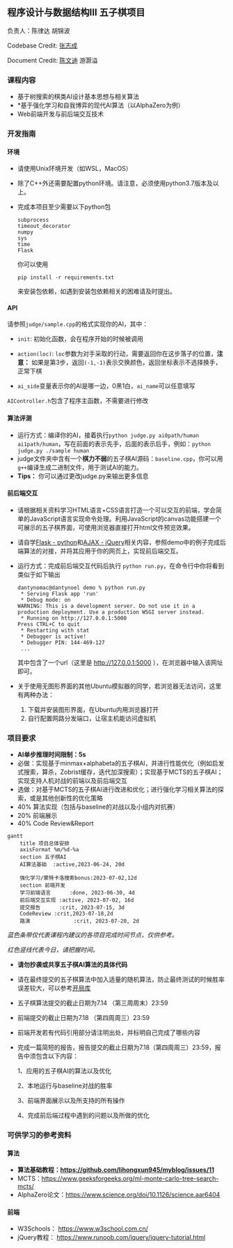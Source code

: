 ## 程序设计与数据结构III 五子棋项目
负责人：陈律达 胡锦波

Codebase Credit: [张志成](https://github.com/Gabr1e1)

Document Credit: [陈文迪](https://github.com/ChenWendi2001) 游灏溢

### 课程内容

- 基于树搜索的棋类AI设计基本思想与相关算法
- *基于强化学习和自我博弈的现代AI算法（以AlphaZero为例）
- Web前端开发与前后端交互技术



### 开发指南

#### 环境

- 请使用Unix环境开发（如WSL，MacOS）

- 除了C++外还需要配置python环境。请注意，必须使用python3.7版本及以上。

- 完成本项目至少需要以下python包

  ```
  subprocess
  timeout_decorator
  numpy
  sys
  time
  Flask
  ```

  你可以使用

  ```
  pip install -r requirements.txt
  ```

  来安装包依赖，如遇到安装包依赖相关的困难请及时提出。

#### API

请参照`judge/sample.cpp`的格式实现你的AI，其中：

- `init`: 初始化函数，会在程序开始的时候被调用

- `action(loc)`: `loc`参数为对手采取的行动，需要返回你在这步落子的位置，**注意：** 如果是第3步，返回`(-1,-1)`表示交换颜色，返回坐标表示不选择换手，正常下棋

- `ai_side`变量表示你的AI是哪一边，0黑1白，`ai_name`可以任意填写

 `AIController.h`包含了程序主函数，不需要进行修改

#### 算法评测

- 运行方式：编译你的AI，接着执行`python judge.py ai0path/human ai1path/human`，写在前面的表示先手，后面的表示后手，例如：`python judge.py ./sample human`
- judge文件夹中含有一个**棋力不弱**的五子棋AI源码：`baseline.cpp`，你可以用`g++`编译生成二进制文件，用于测试AI的能力。
- **Tips：** 你可以通过更改judge.py来输出更多信息

#### 前后端交互

- 请根据相关资料学习HTML语言+CSS语言打造一个可以交互的前端，学会简单的JavaScript语言实现命令处理。利用JavaScript的canvas功能搭建一个可展示的五子棋界面，可使用浏览器直接打开html文件预览效果。

- 请自学[Flask - python](https://www.w3cschool.cn/flask/)和[AJAX - jQuery](https://www.runoob.com/jquery/jquery-ajax-get-post.html)相关内容，参照demo中的例子完成后端算法的对接，并将其应用于你的网页上，实现前后端交互。

- 运行方式：完成前后端交互代码后执行 `python run.py`，在命令行中你将看到类似于如下输出

  ```
  dantynomac@dantynoel demo % python run.py 
   * Serving Flask app 'run'
   * Debug mode: on
  WARNING: This is a development server. Do not use it in a production deployment. Use a production WSGI server instead.
   * Running on http://127.0.0.1:5000
  Press CTRL+C to quit
   * Restarting with stat
   * Debugger is active!
   * Debugger PIN: 144-469-127
   ...
  ```

  其中包含了一个url（这里是 http://127.0.0.1:5000 ），在浏览器中输入该网址即可。

- 关于使用无图形界面的其他Ubuntu模拟器的同学，若浏览器无法访问，这里有两种办法：

  1. 下载并安装图形界面，在Ubuntu内用浏览器打开
  2. 自行配置网路分发端口，让宿主机能访问虚拟机

### 项目要求

- **AI单步推理时间限制：5s**
- 必做：实现基于minmax+alphabeta的五子棋AI，并进行性能优化（例如启发式搜索，算杀，Zobrist缓存，迭代加深搜索）；实现基于MCTS的五子棋AI；实现支持人机对战的前端以及前后端交互
- 选做：对基于MCTS的五子棋AI进行改进和优化；进行强化学习相关算法的探索，或是其他创新性的优化策略
- 40% 算法实现（包括与baseline的对战以及小组内对抗赛）
- 20% 前端展示
- 40% Code Review&Report

```mermaid
gantt
    title 项目总体安排
    axisFormat %m/%d-%a
    section 五子棋AI
    AI算法基础  :active,2023-06-24, 20d
    
    强化学习/蒙特卡洛搜索bonus:2023-07-02,12d
    section 前端开发
    学习前端语言      :done, 2023-06-30, 4d
    前后端交互实现 :active, 2023-07-02, 16d
    提交报告      :crit, 2023-07-15, 3d
    CodeReview :crit,2023-07-18,2d
    路演				:crit, 2023-07-20, 2d
```

*蓝色条带仅代表课程内建议的各项目完成时间节点，仅供参考。*

*红色竖线代表今日，请把握时间。*

- **请勿抄袭或共享五子棋AI算法的具体代码**

- 请在最终提交的五子棋算法中加入适量的随机算法，防止最终测试的时候胜率误差较大，可以参考[开局库](https://www.xqbase.com/computer/book.htm)

- 五子棋算法提交的截止日期为7.14 （第三周周末）23:59

- 前端提交的截止日期为7.18 （第四周周三）23:59

- 前端开发若有代码引用部分请注明出处，并标明自己完成了哪些内容

- 完成一篇简短的报告，报告提交的截止日期为7.18（第四周周三）23:59，报告中须包含以下内容：

  1、应用的五子棋AI的算法以及优化

  2、本地运行与baseline对战的胜率

  3、前端界面展示以及所支持的所有操作

  4、完成前后端过程中遇到的问题以及所做的优化

### 可供学习的参考资料

#### 算法
- **算法基础教程：https://github.com/lihongxun945/myblog/issues/11**
- MCTS：https://www.geeksforgeeks.org/ml-monte-carlo-tree-search-mcts/
- AlphaZero论文：https://www.science.org/doi/10.1126/science.aar6404

#### 前端
- W3Schools： https://www.w3school.com.cn/
- jQuery教程： https://www.runoob.com/jquery/jquery-tutorial.html

